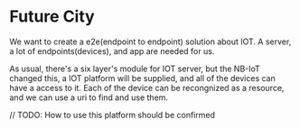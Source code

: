 # Future City
We want to create a e2e(endpoint to endpoint) solution about IOT. A server, a lot of endpoints(devices), and app are needed for us.

As usual, there's a six layer's module for IOT server, but the NB-IoT changed this, a IOT platform will be supplied, and all of the devices can have a access to it. Each of the device can be recongnized as a resource, and we can use a uri to find and use them.

// TODO: How to use this platform should be confirmed
